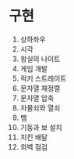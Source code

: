 # 구현

1. 상하좌우
2. 시각
3. 왕실의 나이트
4. 게임 개발
5. 럭키 스트레이트
6. 문자열 재정렬
7. 문자열 압축
8. 자물쇠와 열쇠
9. 뱀
10. 기둥과 보 설치
11. 치킨 배달
12. 외벽 점검